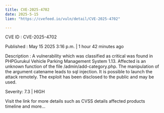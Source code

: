 ```yaml
---
title: CVE-2025-4702
date: 2025-5-15
lien: "https://cvefeed.io/vuln/detail/CVE-2025-4702"

---
```


CVE ID : CVE-2025-4702

Published :  May 15
2025
3:16 p.m. | 1 hour
42 minutes ago

Description : A vulnerability
which was classified as critical
was found in PHPGurukul Vehicle Parking Management System 1.13. Affected is an unknown function of the file /admin/add-category.php. The manipulation of the argument catename leads to sql injection. It is possible to launch the attack remotely. The exploit has been disclosed to the public and may be used.

Severity: 7.3 | HIGH

Visit the link for more details
such as CVSS details
affected products
timeline
and more...
